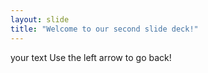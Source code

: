 ```yaml
---
layout: slide
title: "Welcome to our second slide deck!"
---
```

your text
Use the left arrow to go back! 
